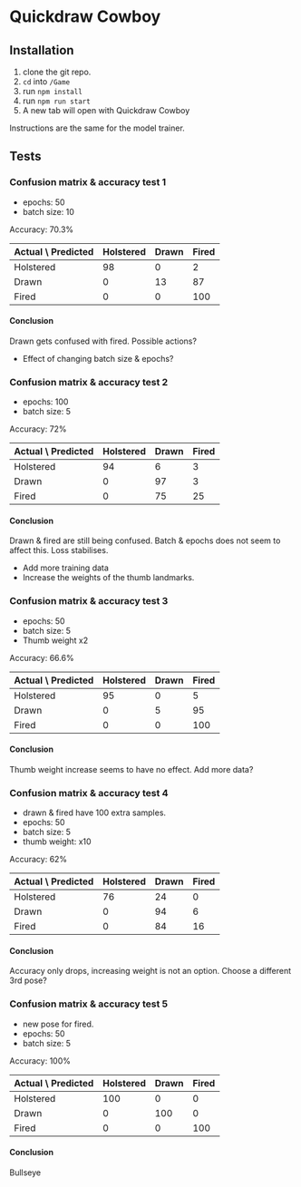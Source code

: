 # Quickdraw Cowboy

## Installation
1. clone the git repo.
2. `cd` into `/Game`
3. run `npm install`
4. run `npm run start`
5. A new tab will open with Quickdraw Cowboy

Instructions are the same for the model trainer.

## Tests
### Confusion matrix & accuracy test 1
- epochs: 50
- batch size: 10

Accuracy: 70.3%

| Actual \ Predicted | Holstered | Drawn | Fired |
|--------------------|-----------|-------|-------|
| Holstered          | 98        | 0     | 2     |
| Drawn              | 0         | 13    | 87    |
| Fired              | 0         | 0     | 100   |

#### Conclusion
Drawn gets confused with fired. Possible actions?
- Effect of changing batch size & epochs?

### Confusion matrix & accuracy test 2
- epochs: 100
- batch size: 5

Accuracy: 72%

| Actual \ Predicted | Holstered | Drawn | Fired |
|--------------------|-----------|-------|-------|
| Holstered          | 94        | 6     | 3     |
| Drawn              | 0         | 97    | 3     |
| Fired              | 0         | 75    | 25    |

#### Conclusion
Drawn & fired are still being confused. Batch & epochs does not seem to affect this. Loss stabilises.
- Add more training data
- Increase the weights of the thumb landmarks.

### Confusion matrix & accuracy test 3
- epochs: 50
- batch size: 5
- Thumb weight x2

Accuracy: 66.6%

| Actual \ Predicted | Holstered | Drawn | Fired |
|--------------------|-----------|-------|-------|
| Holstered          | 95        | 0     | 5     |
| Drawn              | 0         | 5     | 95    |
| Fired              | 0         | 0     | 100   |

#### Conclusion
Thumb weight increase seems to have no effect. Add more data?

### Confusion matrix & accuracy test 4
- drawn & fired have 100 extra samples.
- epochs: 50
- batch size: 5
- thumb weight: x10

Accuracy: 62%

| Actual \ Predicted | Holstered | Drawn | Fired |
|--------------------|-----------|-------|-------|
| Holstered          | 76        | 24    | 0     |
| Drawn              | 0         | 94    | 6     |
| Fired              | 0         | 84    | 16    |

#### Conclusion
Accuracy only drops, increasing weight is not an option.
Choose a different 3rd pose?

### Confusion matrix & accuracy test 5
- new pose for fired.
- epochs: 50
- batch size: 5

Accuracy: 100%

| Actual \ Predicted | Holstered | Drawn | Fired |
|--------------------|-----------|-------|-------|
| Holstered          | 100       | 0     | 0     |
| Drawn              | 0         | 100   | 0     |
| Fired              | 0         | 0     | 100   |

#### Conclusion
Bullseye